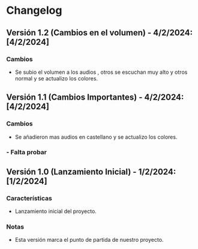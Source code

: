 # Changelog
## Versión 1.2 (Cambios en el volumen) - 4/2/2024: [4/2/2024]

### Cambios

- Se subio el volumen a los audios , otros se escuchan muy alto y otros normal y se actualizo los colores.


## Versión 1.1 (Cambios Importantes) - 4/2/2024: [4/2/2024]

### Cambios

- Se añadieron mas audios en castellano y se actualizo los colores.
### - Falta probar


## Versión 1.0 (Lanzamiento Inicial) - 1/2/2024: [1/2/2024]

### Características

- Lanzamiento inicial del proyecto.

### Notas

- Esta versión marca el punto de partida de nuestro proyecto.

